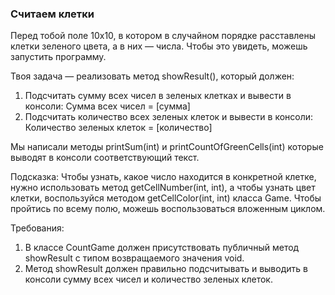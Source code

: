 
### Считаем клетки

Перед тобой поле 10x10, в котором в случайном порядке расставлены клетки зеленого цвета, а в них &mdash; числа.
Чтобы это увидеть, можешь запустить программу.

Твоя задача &mdash; реализовать метод showResult(), который должен:
1. Подсчитать сумму всех чисел в зеленых клетках и вывести в консоли: Сумма всех чисел = [сумма]
2. Подсчитать количество всех зеленых клеток и вывести в консоли: Количество зеленых клеток = [количество]

Мы написали методы printSum(int) и printCountOfGreenCells(int) которые выводят в консоли соответствующий текст.

Подсказка:
Чтобы узнать, какое число находится в конкретной клетке, нужно использовать метод getCellNumber(int, int),
а чтобы узнать цвет клетки, воспользуйся методом getCellColor(int, int) класса Game.
Чтобы пройтись по всему полю, можешь воспользоваться вложенным циклом.


Требования:
1.	В классе CountGame должен присутствовать публичный метод showResult с типом возвращаемого значения void.
2.	Метод showResult должен правильно подсчитывать и выводить в консоли сумму всех чисел и количество зеленых клеток.


